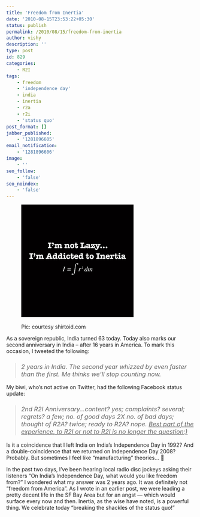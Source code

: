 ```yaml
---
title: 'Freedom from Inertia'
date: '2010-08-15T23:53:22+05:30'
status: publish
permalink: /2010/08/15/freedom-from-inertia
author: vishy
description: ''
type: post
id: 829
categories: 
    - R2I
tags:
    - freedom
    - 'independence day'
    - india
    - inertia
    - r2a
    - r2i
    - 'status quo'
post_format: []
jabber_published:
    - '1281896605'
email_notification:
    - '1281896606'
image:
    - ''
seo_follow:
    - 'false'
seo_noindex:
    - 'false'
---
```

<figure aria-describedby="caption-attachment-1757" class="wp-caption alignleft" id="attachment_1757" style="width: 300px">

[![](../../../../uploads/2010/08/addicted-to-inertia_shirtoid_com.jpg "addicted-to-inertia_shirtoid_com")](http://www.ulaar.com/wp-content/uploads/2010/08/addicted-to-inertia_shirtoid_com.jpg)<figcaption class="wp-caption-text" id="caption-attachment-1757">Pic: courtesy shirtoid.com</figcaption></figure>

As a sovereign republic, India turned 63 today. Today also marks our second anniversary in India – after 16 years in America. To mark this occasion, I tweeted the following:

> ### <span style="font-weight: normal;">*2 years in India. The second year whizzed by even faster than the first. Me thinks we’ll stop counting now.*</span>

<span style="font-weight: normal;">My biwi, who’s not active on Twitter, had the following Facebook status update:</span>

> ### <span style="font-weight: normal;">*2nd R2I Anniversary…content? yes; complaints? several; regrets? a few; no. of good days 2X no. of bad days; thought of R2A? twice; ready to R2A? nope. <span style="text-decoration: underline;">Best part of the experience, to R2I or not to R2I is no longer the question:)</span>*</span>

Is it a coincidence that I left India on India’s Independence Day in 1992? And a double-coincidence that we returned on Independence Day 2008? Probably. But sometimes I feel like “manufacturing” theories… 🙂

In the past two days, I’ve been hearing local radio disc jockeys asking their listeners “On India’s Independence Day, what would you like freedom from?” I wondered what my answer was 2 years ago. It was definitely not “freedom from America”. As I wrote in an earlier post, we were leading a pretty decent life in the SF Bay Area but for an angst — which would surface every now and then. Inertia, as the wise have noted, is a powerful thing. We celebrate today “breaking the shackles of the status quo!”